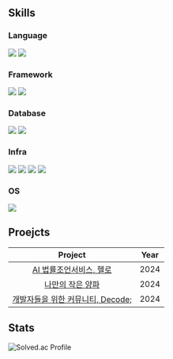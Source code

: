 ## Skills
### Language
<p>
  <img src = "https://img.shields.io/badge/Java-%23ED8B00.svg?style=for-the-badge&logo=openjdk&logoColor=white">
  <img src = "https://img.shields.io/badge/Python-3776AB.svg?&style=for-the-badge&logo=Python&logoColor=white">
</p>

### Framework
<p>
  <img src = "https://img.shields.io/badge/Spring-6DB33F.svg?&style=for-the-badge&logo=Spring&logoColor=white">
  <img src = "https://img.shields.io/badge/FastAPI-005571?style=for-the-badge&logo=fastapi">
</p>

### Database
<p>
  <img src = "https://img.shields.io/badge/MySQL-4479A1.svg?&style=for-the-badge&logo=MySQL&logoColor=white">
  <img src = "https://img.shields.io/badge/Redis-%23DD0031.svg?style=for-the-badge&logo=redis&logoColor=white">
</p>

### Infra
<p>
  <img src = "https://img.shields.io/badge/Docker-2496ED?style=for-the-badge&logo=Docker&logoColor=white">
  <img src = "https://img.shields.io/badge/Jenkins-%232C5263.svg?style=for-the-badge&logo=jenkins&logoColor=white">
  <img src = "https://img.shields.io/badge/AWS EKS-FF9900?style=for-the-badge&logo=Amazon%20eks&logoColor=white">
  <img src = "https://img.shields.io/badge/Kubernetes-%23326ce5.svg?style=for-the-badge&logo=kubernetes&logoColor=white">
</p>

### OS
<p>
  <img src = "https://img.shields.io/badge/Linux-FCC624?style=for-the-badge&logo=linux&logoColor=black">
</p>


## Proejcts
|                                              Project                                              | Year |
| :-----------------------------------------------------------------------------------------------: | :--: |
| [AI 법률조언서비스, 헬로](https://github.com/skajd1/hellolaw)                                       | 2024 |
| [나만의 작은 양파](https://github.com/my-little-onion/my-little-onion)                              | 2024 |
| [개발자들을 위한 커뮤니티, Decode;](https://lab.ssafy.com/s10-webmobile2-sub2/S10P12A507.git)        |   2024 |

## Stats
![Solved.ac Profile](http://mazassumnida.wtf/api/v2/generate_badge?boj=skajd1)

